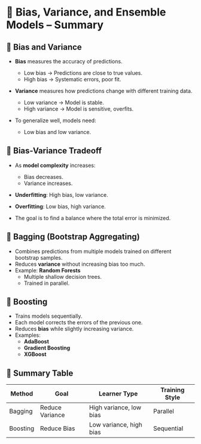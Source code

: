 
# 🎯 Bias, Variance, and Ensemble Models – Summary

## 🎯 Bias and Variance

- **Bias** measures the accuracy of predictions.
  - Low bias → Predictions are close to true values.
  - High bias → Systematic errors, poor fit.

- **Variance** measures how predictions change with different training data.
  - Low variance → Model is stable.
  - High variance → Model is sensitive, overfits.

- To generalize well, models need:
  - Low bias and low variance.

## 🎯 Bias-Variance Tradeoff

- As **model complexity** increases:
  - Bias decreases.
  - Variance increases.

- **Underfitting**: High bias, low variance.
- **Overfitting**: Low bias, high variance.
- The goal is to find a balance where the total error is minimized.

## 🎯 Bagging (Bootstrap Aggregating)

- Combines predictions from multiple models trained on different bootstrap samples.
- Reduces **variance** without increasing bias too much.
- Example: **Random Forests**
  - Multiple shallow decision trees.
  - Trained in parallel.

## 🎯 Boosting

- Trains models sequentially.
- Each model corrects the errors of the previous one.
- Reduces **bias** while slightly increasing variance.
- Examples:
  - **AdaBoost**
  - **Gradient Boosting**
  - **XGBoost**

## 🎯 Summary Table

| Method    | Goal         | Learner Type | Training Style  |
|-----------|--------------|--------------|-----------------|
| Bagging   | Reduce Variance | High variance, low bias | Parallel         |
| Boosting  | Reduce Bias     | Low variance, high bias | Sequential       |
